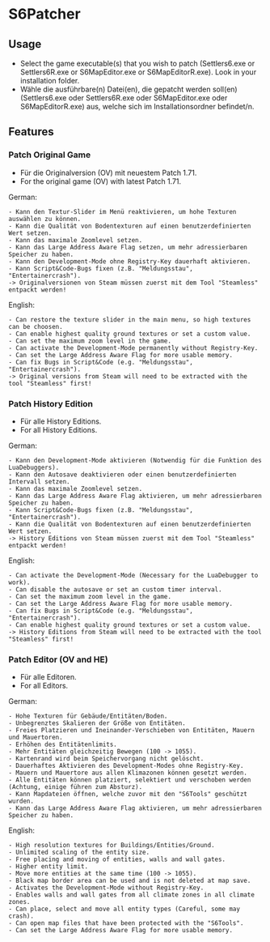 # S6Patcher
## Usage
- Select the game executable(s) that you wish to patch (Settlers6.exe or Settlers6R.exe or S6MapEditor.exe or S6MapEditorR.exe). Look in your installation folder.
- Wähle die ausführbare(n) Datei(en), die gepatcht werden soll(en) (Settlers6.exe oder Settlers6R.exe oder S6MapEditor.exe oder S6MapEditorR.exe) aus, welche sich im Installationsordner befindet/n.
  
## Features

### Patch Original Game
- Für die Originalversion (OV) mit neuestem Patch 1.71.
- For the original game (OV) with latest Patch 1.71.

German:
```
- Kann den Textur-Slider im Menü reaktivieren, um hohe Texturen auswählen zu können.
- Kann die Qualität von Bodentexturen auf einen benutzerdefinierten Wert setzen.
- Kann das maximale Zoomlevel setzen.
- Kann das Large Address Aware Flag setzen, um mehr adressierbaren Speicher zu haben.
- Kann den Development-Mode ohne Registry-Key dauerhaft aktivieren.
- Kann Script&Code-Bugs fixen (z.B. "Meldungsstau", "Entertainercrash").
-> Originalversionen von Steam müssen zuerst mit dem Tool "Steamless" entpackt werden!
```
English:
```
- Can restore the texture slider in the main menu, so high textures can be choosen.
- Can enable highest quality ground textures or set a custom value.
- Can set the maximum zoom level in the game.
- Can activate the Development-Mode permanently without Registry-Key.
- Can set the Large Address Aware Flag for more usable memory.
- Can fix Bugs in Script&Code (e.g. "Meldungsstau", "Entertainercrash").
-> Original versions from Steam will need to be extracted with the tool "Steamless" first!
```
### Patch History Edition
- Für alle History Editions.
- For all History Editions.

German:
```
- Kann den Development-Mode aktivieren (Notwendig für die Funktion des LuaDebuggers).
- Kann den Autosave deaktivieren oder einen benutzerdefinierten Intervall setzen.
- Kann das maximale Zoomlevel setzen.
- Kann das Large Address Aware Flag aktivieren, um mehr adressierbaren Speicher zu haben.
- Kann Script&Code-Bugs fixen (z.B. "Meldungsstau", "Entertainercrash").
- Kann die Qualität von Bodentexturen auf einen benutzerdefinierten Wert setzen.
-> History Editions von Steam müssen zuerst mit dem Tool "Steamless" entpackt werden!
```
English:
```
- Can activate the Development-Mode (Necessary for the LuaDebugger to work).
- Can disable the autosave or set an custom timer interval.
- Can set the maximum zoom level in the game.
- Can set the Large Address Aware Flag for more usable memory.
- Can fix Bugs in Script&Code (e.g. "Meldungsstau", "Entertainercrash").
- Can enable highest quality ground textures or set a custom value.
-> History Editions from Steam will need to be extracted with the tool "Steamless" first!
```
### Patch Editor (OV and HE)
- Für alle Editoren.
- For all Editors.

German:
```
- Hohe Texturen für Gebäude/Entitäten/Boden.
- Unbegrenztes Skalieren der Größe von Entitäten.
- Freies Platzieren und Ineinander-Verschieben von Entitäten, Mauern und Mauertoren.
- Erhöhen des Entitätenlimits.
- Mehr Entitäten gleichzeitig Bewegen (100 -> 1055).
- Kartenrand wird beim Speichervorgang nicht gelöscht.
- Dauerhaftes Aktivieren des Development-Modes ohne Registry-Key.
- Mauern und Mauertore aus allen Klimazonen können gesetzt werden.
- Alle Entitäten können platziert, selektiert und verschoben werden (Achtung, einige führen zum Absturz).
- Kann Mapdateien öffnen, welche zuvor mit den "S6Tools" geschützt wurden.
- Kann das Large Address Aware Flag aktivieren, um mehr adressierbaren Speicher zu haben.
```
English:
```
- High resolution textures for Buildings/Entities/Ground.
- Unlimited scaling of the entity size.
- Free placing and moving of entities, walls and wall gates.
- Higher entity limit.
- Move more entities at the same time (100 -> 1055).
- Black map border area can be used and is not deleted at map save.
- Activates the Development-Mode without Registry-Key.
- Enables walls and wall gates from all climate zones in all climate zones.
- Can place, select and move all entity types (Careful, some may crash).
- Can open map files that have been protected with the "S6Tools".
- Can set the Large Address Aware Flag for more usable memory.
```
